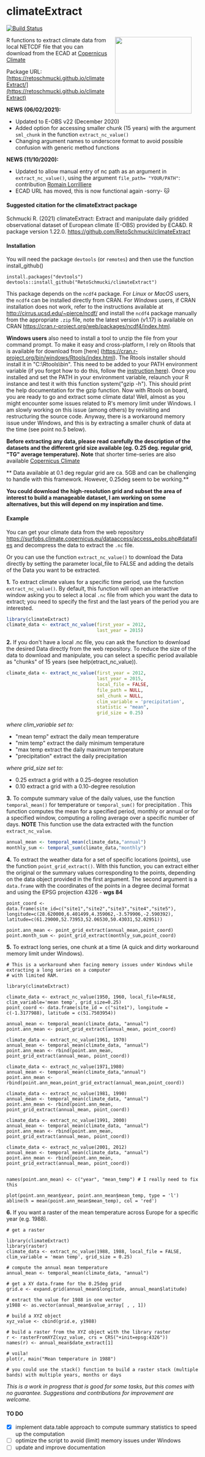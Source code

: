 # climateExtract
[![Build Status](https://travis-ci.com/RetoSchmucki/climateExtract.png?branch=master)](https://travis-ci.com/RetoSchmucki/climateExtract)

<img style="float: right;" src="climateExtractHex.png" width=200 hspace="20">

R functions to extract climate data from local NETCDF file that you can download from the
ECAD at [Copernicus Climate](https://surfobs.climate.copernicus.eu/dataaccess/access_eobs.php#datafiles)

Package URL: [https://retoschmucki.github.io/climateExtract/](https://retoschmucki.github.io/climateExtract)

**NEWS (06/02/2021):**
- Updated to E-OBS v22 (December 2020)
- Added option for accessing smaller chunk (15 years) with the argument `sml_chunk` in the function `extract_nc_value()`
- Changing argument names to underscore format to avoid possible confusion with generic method functions

**NEWS (11/10/2020):** 
- Updated to allow manual entry of nc path as an argument in `extract_nc_value()`, using the argument `file_path= "YOUR/PATH"`: contribution [Romain Lorrilliere](https://github.com/romainlorrilliere) 
- ECAD URL has moved, this is now functional again -sorry- :cat:

#### Suggested citation for the climateExtract package

Schmucki R. (2021) climateExtract: Extract and manipulate daily gridded observational dataset of European climate (E-OBS) provided by ECA&D. R package version 1.22.0. https://github.com/RetoSchmucki/climateExtract


#### Installation
You will need the package `devtools` (or `remotes`) and then use the function install_github()
```
install.packages("devtools")
devtools::install_github("RetoSchmucki/climateExtract")
```

This package depends on the `ncdf4` package. For *Linux* or *MacOS* users, the `ncdf4` can be installed directly from CRAN. For *Windows* users, if CRAN installation does not work, refer to the instructions available at http://cirrus.ucsd.edu/~pierce/ncdf/ and install the `ncdf4` package manually from the appropriate `.zip` file, note the latest version (v1.17) is available on CRAN https://cran.r-project.org/web/packages/ncdf4/index.html.

**Windows users** also need to install a tool to unzip the file from your command prompt. To make it easy and cross-platform, I rely on Rtools that is available for download from [here] (https://cran.r-project.org/bin/windows/Rtools/index.html). The Rtools installer should install it in "C:\Rtools\bin". This need to be added to your PATH environment variable (if you forgot how to do this, follow the [instruction here](http://www.computerhope.com/issues/ch000549.htm)). Once you installed and set the PATH in your environment variable, relaunch your R instance and test it with this function system("gzip -h"). This should print the help documentation for the gzip function. Now with Rtools on board, you are ready to go and extract some climate data! Well, almost as you might encounter some issues related to R's memory limit under Windows. I am slowly working on this issue (among others) by revisiting and restructuring the source code. Anyway, there is a workaround memory issue under Windows, and this is by extracting a smaller chunk of data at the time (see point no.5 below).


**Before extracting any data, please read carefully the description of the datasets and the different grid size available (eg. 0.25 deg. regular grid, "TG" average temperature).**
**Note** that shorter time-series are also available [Copernicus Climate](https://surfobs.climate.copernicus.eu/dataaccess/access_eobs.php#datafiles)

** Data available at 0.1 deg regular grid are ca. 5GB and can be challenging to handle with this framework. However, 0.25deg seem to be working.**

**You could download the high-resolution grid and subset the area of interest to build a manageable dataset, I am working on some alternatives, but this will depend on my inspiration and time.**

#### Example

You can get your climate data from the web repository https://surfobs.climate.copernicus.eu/dataaccess/access_eobs.php#datafiles and decompress the data to extract the `.nc` file.

Or you can use the function `extract_nc_value()` to download the Data directly by setting the parameter local_file to FALSE and adding the details of the Data you want to be extracted.

**1.** To extract climate values for a specific time period, use the function `extract_nc_value()`. By default, this function will open an interactive window asking you to select a local `.nc` file from which you want the data to extract; you need to specify the first and the last years of the period you are interested.
```R
library(climateExtract)
climate_data <- extract_nc_value(first_year = 2012,
                                 last_year = 2015)
```
**2.** If you don't have a local .nc file, you can ask the function to download the desired Data directly from the web repository. To reduce the size of the data to download and manipulate, you can select a specific period available as "chunks" of 15 years (see help(etract_nc_value)).

```R
climate_data <- extract_nc_value(first_year = 2012, 
                                 last_year = 2015,
                                 local_file = FALSE,
                                 file_path = NULL, 
                                 sml_chunk = NULL,
                                 clim_variable = 'precipitation',
                                 statistic = "mean",
                                 grid_size = 0.25)
```

*where clim_variable set to:*
* "mean temp" extract the daily mean temperature
* "mim temp" extract the daily minimum temperature
* "max temp extract the daily maximum temperature
* "precipitation" extract the daily precipitation

*where grid_size set to:*
* 0.25 extract a grid with a 0.25-degree resolution
* 0.10 extract a grid with a 0.10-degree resolution

**3.** To compute summary value of the daily values, use the function `temporal_mean()` for temperature or `temporal_sum()` for precipitation . This function computes the mean for a specified period, monthly or annual or for a specified window, computing a rolling average over a specific number of days. **NOTE** This function use the data extracted with the function `extract_nc_value`.

```R
annual_mean <- temporal_mean(climate_data,"annual")
monthly_sum <- temporal_sum(climate_data,"monthly")
```
**4.** To extract the weather data for a set of specific locations (points), use the function `point_grid_extract()`. With this function, you can extract either the original or the summary values corresponding to the points, depending on the data object provided in the first argument. The second argument is a `data.frame` with the coordinates of the points in a degree decimal format and using the EPSG projection 4326 - **wgs 84**

```
point_coord <- data.frame(site_id=c("site1","site2","site3","site4","site5"), longitude=c(28.620000,6.401499,4.359062,-3.579906,-2.590392), latitude=c(61.29000,52.73953,52.06530,50.43031,52.02951))

point.ann_mean <- point_grid_extract(annual_mean,point_coord)
point.month_sum <- point_grid_extract(monthly_sum,point_coord)
```

**5.** To extract long series, one chunk at a time (A quick and dirty workaround memory limit under Windows).
```
# This is a workaround when facing memory issues under Windows while extracting a long series on a computer
# with limited RAM.

library(climateExtract)

climate_data <- extract_nc_value(1950, 1960, local_file=FALSE, clim_variable='mean temp', grid_size=0.25)
point_coord <- data.frame(site_id = c("site1"), longitude = c(-1.3177988), latitude = c(51.7503954))

annual_mean <- temporal_mean(climate_data, "annual")
point.ann_mean <- point_grid_extract(annual_mean, point_coord)

climate_data <- extract_nc_value(1961, 1970)
annual_mean <- temporal_mean(climate_data, "annual")
point.ann_mean <- rbind(point.ann_mean, point_grid_extract(annual_mean, point_coord))

climate_data <- extract_nc_value(1971,1980)
annual_mean <- temporal_mean(climate_data,"annual")
point.ann_mean <- rbind(point.ann_mean,point_grid_extract(annual_mean,point_coord))

climate_data <- extract_nc_value(1981, 1990)
annual_mean <- temporal_mean(climate_data, "annual")
point.ann_mean <- rbind(point.ann_mean, point_grid_extract(annual_mean, point_coord))

climate_data <- extract_nc_value(1991, 2000)
annual_mean <- temporal_mean(climate_data, "annual")
point.ann_mean <- rbind(point.ann_mean, point_grid_extract(annual_mean, point_coord))

climate_data <- extract_nc_value(2001, 2012)
annual_mean <- temporal_mean(climate_data, "annual")
point.ann_mean <- rbind(point.ann_mean, point_grid_extract(annual_mean, point_coord))


names(point.ann_mean) <- c("year", "mean_temp") # I really need to fix this

plot(point.ann_mean$year, point.ann_mean$mean_temp, type = 'l')
abline(h = mean(point.ann_mean$mean_temp), col = 'red')
```

**6.** If you want a raster of the mean temperature across Europe for a specific year (e.g. 1988).
```
# get a raster

library(climateExtract)
library(raster)
climate_data <- extract_nc_value(1988, 1988, local_file = FALSE, clim_variable = 'mean temp', grid_size = 0.25)

# compute the annual mean temperature
annual_mean <- temporal_mean(climate_data, "annual")

# get a XY data.frame for the 0.25deg grid
grid.e <- expand.grid(annual_mean$longitude, annual_mean$latitude)

# extract the value for 1988 in one vector
y1988 <- as.vector(annual_mean$value_array[ , , 1])

# build a XYZ object
xyz_value <- cbind(grid.e, y1988)

# build a raster from the XYZ object with the library raster
r <- rasterFromXYZ(xyz_value, crs = CRS("+init=epsg:4326"))
names(r) <- annual_mean$date_extract[1]

# voila!
plot(r, main("Mean temperature in 1988")

# you could use the stack() function to build a raster stack (multiple bands) with multiple years, months or days

```

*This is a work in progress that is good for some tasks, but this comes with no guarantee. Suggestions and contributions for improvement are welcome.*

#### TO DO
- [x] implement data.table approach to compute summary statistics to speed up the computation 
- [ ] optimize the script to avoid (limit) memory issues under Windows
- [ ] update and improve documentation
